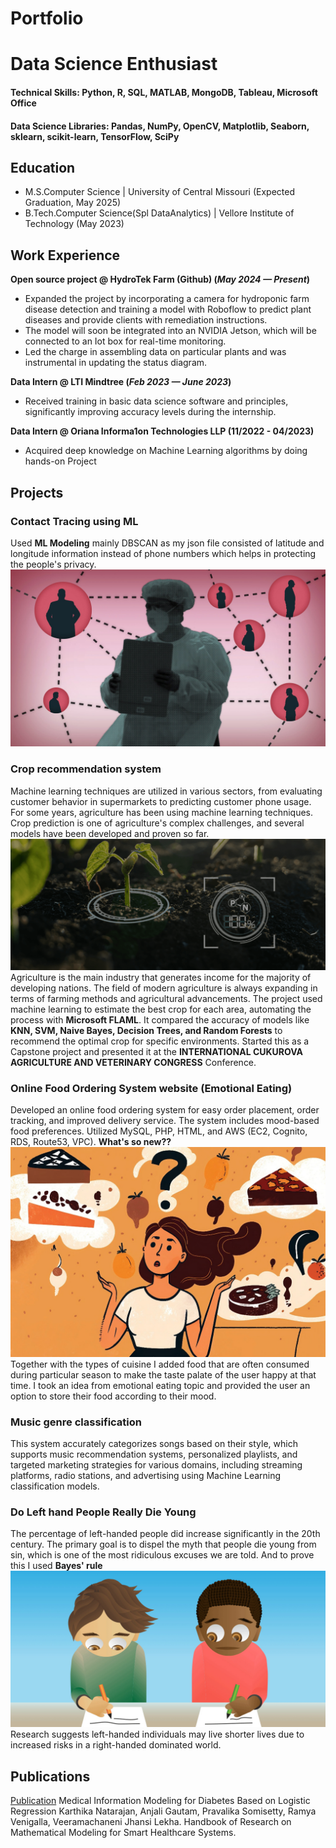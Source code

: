# Portfolio
# Data Science Enthusiast

#### Technical Skills: Python, R, SQL, MATLAB, MongoDB, Tableau, Microsoft Office
#### Data Science Libraries: Pandas, NumPy, OpenCV, Matplotlib, Seaborn, sklearn, scikit-learn, TensorFlow, SciPy

## Education
- M.S.Computer Science | University of Central Missouri (Expected Graduation, May 2025)								       			 			        		
- B.Tech.Computer Science(Spl DataAnalytics) | Vellore Institute of Technology (May 2023)
## Work Experience
**Open source project @ HydroTek Farm (Github) (_May 2024 — Present_)**
- Expanded the project by incorporating a camera for hydroponic farm disease detection and training a model with Roboflow to predict plant diseases and provide clients with remediation instructions.
- The model will soon be integrated into an NVIDIA Jetson, which will be connected to an Iot box for real-time monitoring.
- Led the charge in assembling data on particular plants and was instrumental in updating the status diagram.

**Data Intern @ LTI Mindtree (_Feb 2023 — June 2023_)**
- Received training in basic data science software and principles, significantly improving accuracy levels during the internship.

**Data Intern @ Oriana Informa1on Technologies LLP (11/2022 - 04/2023)**
- Acquired deep knowledge on Machine Learning algorithms by doing hands-on Project

## Projects
### Contact Tracing using ML 
Used **ML Modeling** mainly DBSCAN as my json file consisted of latitude and longitude information instead of phone numbers which helps in protecting the people's privacy. 
![ContactTracing](/assets/img/contacttracing.jpeg)

### Crop recommendation system
Machine learning techniques are utilized in various sectors, from evaluating customer behavior in supermarkets to predicting customer phone usage. 
For some years, agriculture has been using machine learning techniques. Crop prediction is one of agriculture's complex challenges, and several models have been developed and proven so far. 
![Croprecommend](/assets/img/croprecommendation.png)
Agriculture is the main industry that generates income for the majority of developing nations. The field of modern agriculture is always expanding in terms of farming methods and agricultural advancements.
The project used machine learning to estimate the best crop for each area, automating the process with **Microsoft FLAML**. It compared the accuracy of models like **KNN, SVM, Naive Bayes, Decision Trees, and Random Forests** to recommend the optimal crop for specific environments.
Started this as a Capstone project and presented it at the **INTERNATIONAL CUKUROVA AGRICULTURE AND VETERINARY CONGRESS** Conference.

### Online Food Ordering System website (Emotional Eating) 
Developed an online food ordering system for easy order placement, order tracking, and improved delivery service. The system includes mood-based food preferences. Utilized MySQL, PHP, HTML, and AWS (EC2, Cognito, RDS, Route53, VPC).
**What's so new??**
![EmotionalEating](/assets/img/EmotionalEatingBED.jpg)
Together with the types of cuisine I added food that are often consumed during particular season to make the taste palate of the user happy at that time. I took an idea from emotional eating topic and provided the user an option to store their food according to their mood.

### Music genre classification   
This system accurately categorizes songs based on their style, which supports music recommendation systems, personalized playlists, and targeted marketing strategies for various domains, including streaming platforms, radio stations, and advertising using Machine Learning classification models.

### Do Left hand People Really Die Young 
The percentage of left-handed people did increase significantly in the 20th century. The primary goal is to dispel the myth that people die young from sin, which is one of the most ridiculous excuses we are told. And to prove this I used **Bayes' rule** 
![Lefthand](/assets/img/left.jpg)
Research suggests left-handed individuals may live shorter lives due to increased risks in a right-handed dominated world. 

## Publications
[Publication](https://www.igi-global.com/chapter/medical-information-modeling-for-diabetes-based-on-logistic-regression/306170)
Medical Information Modeling for Diabetes Based on Logistic Regression Karthika Natarajan, Anjali Gautam, Pravalika Somisetty, Ramya Venigalla, Veeramachaneni Jhansi Lekha. Handbook of Research on Mathematical Modeling for Smart Healthcare Systems. 

